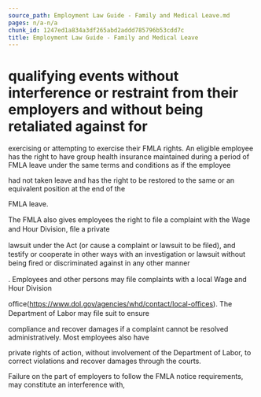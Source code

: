 ```yaml
---
source_path: Employment Law Guide - Family and Medical Leave.md
pages: n/a-n/a
chunk_id: 1247ed1a834a3df265abd2addd785796b53cdd7c
title: Employment Law Guide - Family and Medical Leave
---
```

# qualifying events without interference or restraint from their employers and without being retaliated against for

exercising or attempting to exercise their FMLA rights. An eligible employee has the right to have group health insurance maintained during a period of FMLA leave under the same terms and conditions as if the employee

had not taken leave and has the right to be restored to the same or an equivalent position at the end of the

FMLA leave.

The FMLA also gives employees the right to ﬁle a complaint with the Wage and Hour Division, ﬁle a private

lawsuit under the Act (or cause a complaint or lawsuit to be ﬁled), and testify or cooperate in other ways with an investigation or lawsuit without being ﬁred or discriminated against in any other manner

. Employees and other persons may ﬁle complaints with a local Wage and Hour Division

oﬃce(https://www.dol.gov/agencies/whd/contact/local-oﬃces). The Department of Labor may ﬁle suit to ensure

compliance and recover damages if a complaint cannot be resolved administratively. Most employees also have

private rights of action, without involvement of the Department of Labor, to correct violations and recover damages through the courts.

Failure on the part of employers to follow the FMLA notice requirements, may constitute an interference with,
